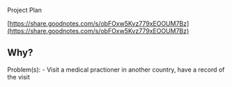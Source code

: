 
Project Plan

[https://share.goodnotes.com/s/obFOxw5Kvz779xEOOUM7Bz](https://share.goodnotes.com/s/obFOxw5Kvz779xEOOUM7Bz)



## Why?

Problem(s): 
    -  Visit a medical practioner in another country, have a record of the visit 


    